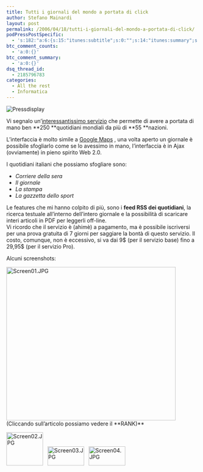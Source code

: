 ```yaml
---
title: Tutti i giornali del mondo a portata di click
author: Stefano Mainardi
layout: post
permalink: /2006/04/18/tutti-i-giornali-del-mondo-a-portata-di-click/
podPressPostSpecific:
  - 's:182:"a:6:{s:15:"itunes:subtitle";s:0:"";s:14:"itunes:summary";s:0:"";s:15:"itunes:keywords";s:0:"";s:13:"itunes:author";s:0:"";s:15:"itunes:explicit";s:0:"";s:12:"itunes:block";s:2:"no";}";'
btc_comment_counts:
  - 'a:0:{}'
btc_comment_summary:
  - 'a:0:{}'
dsq_thread_id:
  - 2185796783
categories:
  - All the rest
  - Informatica
---
```

![Pressdisplay][1]

Vi segnalo un&#8217;[interessantissimo servizio][2] che permette di avere a portata di mano ben **250 **quotidiani mondiali da più di **55 **nazioni.

L&#8217;interfaccia è molto simile a [Google Maps][3] , una volta aperto un giornale è possibile sfogliarlo come se lo avessimo in mano, l&#8217;interfaccia è in Ajax (ovviamente) in pieno spirito Web 2.0.

I quotidiani italiani che possiamo sfogliare sono:

*   *Corriere della sera*
*   *Il giornale*
*   *La stampa*
*   *La gazzetta dello sport*

Le features che mi hanno colpito di più, sono i **feed RSS dei quotidiani**, la ricerca testuale all&#8217;interno dell&#8217;intero giornale e la possibilità di scaricare interi articoli in PDF per leggerli off-line.  
Vi ricordo che il servizio è (ahimè) a pagamento, ma è possibile iscriversi per una prova gratuita di 7 giorni per saggiare la bontà di questo servizio. Il costo, comunque, non è eccessivo, si va dai 9$ (per il servizio base) fino a 29,95$ (per il servizio Pro).

Alcuni screenshots:

<img width="444" height="401" border="0" align="bottom" alt="Screen01.JPG" title="Screen01.JPG" src="http://www.stefanomainardi.com/wp-content/uploads/Varie/Screen01.JPG" />  
(Cliccando sull&#8217;articolo possiamo vedere il **RANK)**

<a onfocus="this.blur()" onclick="ps_imagemanager_popup(this.href,'Screen02.JPG','444','401');return false" href="http://www.stefanomainardi.com/wp-content/uploads/Varie/Screen02.JPG"><img width="96" height="87" border="0" align="bottom" title="Screen02.JPG" alt="Screen02.JPG" src="http://www.stefanomainardi.com/wp-content/uploads/Varie/.thumbs/.Screen02.JPG" /></a>   <a onfocus="this.blur()" onclick="ps_imagemanager_popup(this.href,'Screen03.JPG','600','312');return false" href="http://www.stefanomainardi.com/wp-content/uploads/Varie/Screen03.JPG"><img width="96" height="50" border="0" align="bottom" alt="Screen03.JPG" title="Screen03.JPG" src="http://www.stefanomainardi.com/wp-content/uploads/Varie/.thumbs/.Screen03.JPG" /></a>   <a onfocus="this.blur()" onclick="ps_imagemanager_popup(this.href,'Screen04.JPG','600','311');return false" href="http://www.stefanomainardi.com/wp-content/uploads/Varie/Screen04.JPG"><img width="96" height="50" border="0" align="bottom" alt="Screen04.JPG" title="Screen04.JPG" src="http://www.stefanomainardi.com/wp-content/uploads/Varie/.thumbs/.Screen04.JPG" /></a>

 [1]: http://www.pressdisplay.com/pressdisplay/images/logo_pd.gif "Pressdisplay"
 [2]: http://www.pressdisplay.com/pressdisplay/viewer.aspx "Pressdisplay"
 [3]: http://maps.google.com "Google Map"